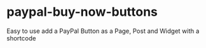 # paypal-buy-now-buttons
Easy to use add a PayPal Button as a Page, Post and Widget with a shortcode
